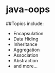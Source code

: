 # java-oops
##Topics include:
 - Encapsulation
 - Data Hiding
 - Inheritance
 - Aggregation
 - Association
 - Abstraction
 - and more...
